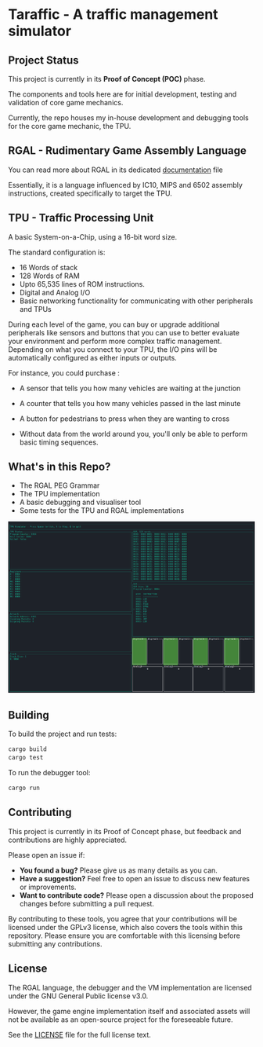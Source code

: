 # Taraffic - A traffic management simulator

## Project Status

This project is currently in its **Proof of Concept (POC)** phase. 

The components and tools here are for initial development, testing and validation of core game mechanics.

Currently, the repo houses my in-house development and debugging tools for the core game mechanic, the TPU.

## RGAL - Rudimentary Game Assembly Language

You can read more about RGAL in its dedicated [documentation](./rgal/rgal.md) file

Essentially, it is a language influenced by IC10, MIPS and 6502 assembly instructions,
created specifically to target the TPU.

## TPU - Traffic Processing Unit

A basic System-on-a-Chip, using a 16-bit word size.

The standard configuration is:

* 16 Words of stack
* 128 Words of RAM
* Upto 65,535 lines of ROM instructions.
* Digital and Analog I/O
* Basic networking functionality for communicating with other peripherals and TPUs

During each level of the game, you can buy or upgrade additional peripherals like sensors and buttons that you can use
to better evaluate your environment and perform more complex traffic management. Depending on what you connect to your
TPU, the I/O pins will be automatically configured as either inputs or outputs.

For instance, you could purchase :

* A sensor that tells you how many vehicles are waiting at the junction
* A counter that tells you how many vehicles passed in the last minute
* A button for pedestrians to press when they are wanting to cross

* Without data from the world around you, you'll only be able to perform basic timing sequences.

## What's in this Repo?

* The RGAL PEG Grammar
* The TPU implementation
* A basic debugging and visualiser tool
* Some tests for the TPU and RGAL implementations

![debugger.png](res/debugger.png)

## Building

To build the project and run tests:

```bash
cargo build
cargo test
```

To run the debugger tool:

``` bash
cargo run
```

## Contributing

This project is currently in its Proof of Concept phase, but feedback and contributions are highly appreciated.

Please open an issue if:

*   **You found a bug?** Please give us as many details as you can.
*   **Have a suggestion?** Feel free to open an issue to discuss new features or improvements.
*   **Want to contribute code?** Please open a discussion about the proposed changes before submitting a pull request.

By contributing to these tools, you agree that your contributions will be licensed under the GPLv3 license, 
which also covers the tools within this repository. 
Please ensure you are comfortable with this licensing before submitting any contributions.

## License

The RGAL language, the debugger and the VM implementation are licensed under the GNU General Public license v3.0.

However, the game engine implementation itself and associated assets will not be available as an open-source project for the foreseeable future.

See the [LICENSE](LICENSE) file for the full license text.


